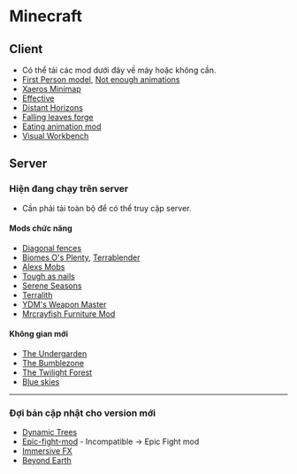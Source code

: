 # Minecraft

## Client
- Có thể tải các mod dưới đây về máy hoặc không cần. 
- [First Person model](https://www.curseforge.com/minecraft/mc-mods/first-person-model), [Not enough animations](https://www.curseforge.com/minecraft/mc-mods/not-enough-animations)
- [Xaeros Minimap](https://www.curseforge.com/minecraft/mc-mods/xaeros-minimap)
- [Effective](https://www.curseforge.com/minecraft/mc-mods/effective)
- [Distant Horizons](https://www.curseforge.com/minecraft/mc-mods/distant-horizons)
- [Falling leaves forge](https://www.curseforge.com/minecraft/mc-mods/falling-leaves-forge)
- [Eating animation mod](https://minecrafthub.com/mod/eating-animation-mod-for-minecraft-1-19-1)
- [Visual Workbench](https://www.curseforge.com/minecraft/mc-mods/visual-workbench)
## Server
### Hiện đang chạy trên server
- Cần phải tải toàn bộ để có thể truy cập server.
#### Mods chức năng
- [Diagonal fences](https://www.curseforge.com/minecraft/mc-mods/diagonal-fences/files)
- [Biomes O's Plenty](https://www.curseforge.com/minecraft/mc-mods/biomes-o-plenty), [Terrablender](https://www.curseforge.com/minecraft/mc-mods/terrablender)
- [Alexs Mobs](https://www.curseforge.com/minecraft/mc-mods/alexs-mobs)
- [Tough as nails](https://www.curseforge.com/minecraft/mc-mods/tough-as-nails)
- [Serene Seasons](https://www.curseforge.com/minecraft/mc-mods/serene-seasons)
- [Terralith](https://www.curseforge.com/minecraft/mc-mods/terralith)
- [YDM's Weapon Master](https://www.curseforge.com/minecraft/mc-mods/ydms-weapon-master)
- [Mrcrayfish Furniture Mod](https://www.curseforge.com/minecraft/mc-mods/mrcrayfish-furniture-mod)
#### Không gian mới
- [The Undergarden](https://www.curseforge.com/minecraft/mc-mods/the-undergarden)
- [The Bumblezone](https://www.curseforge.com/minecraft/mc-mods/the-bumblezone-forge)
- [The Twilight Forest](https://www.curseforge.com/minecraft/mc-mods/the-twilight-forest)
- [Blue skies](https://www.curseforge.com/minecraft/mc-mods/blue-skies)
-----
### Đợi bản cập nhật cho version mới
- [Dynamic Trees](https://www.curseforge.com/minecraft/mc-mods/dynamictrees)
- [Epic-fight-mod](https://www.curseforge.com/minecraft/mc-mods/epic-fight-mod) - Incompatible -> Epic Fight mod
- [Immersive FX](https://www.curseforge.com/minecraft/mc-mods/immersive-fx)
- [Beyond Earth](https://www.curseforge.com/minecraft/mc-mods/beyond-earth)
